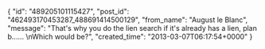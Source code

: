  {
   "id": "489205101115427",
   "post_id": "462493170453287_488691414500129",
   "from_name": "August le Blanc",
   "message": "That's why you do the lien search if it's already has a lien,  plan b...... \nWhich would be?",
   "created_time": "2013-03-07T06:17:54+0000"
 }
